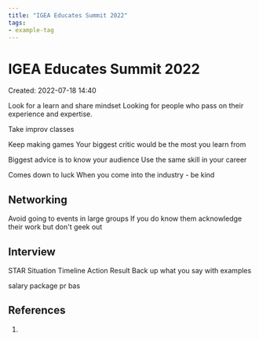 ```yaml
---
title: "IGEA Educates Summit 2022"
tags:
- example-tag
---
```


# IGEA Educates Summit 2022
Created: 2022-07-18 14:40  

Look for a learn and share mindset
Looking for people who pass on their experience and expertise.

Take improv classes

Keep making games
Your biggest critic would be the most you learn from

Biggest advice is to know your audience
Use the same skill in your career

Comes down to luck
When you come into the industry - be kind

## Networking

Avoid going to events in large groups
If you do know them acknowledge their work but don't geek out

## Interview

STAR Situation Timeline Action Result
Back up what you say with examples

salary package pr bas


## References
1. 